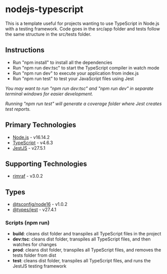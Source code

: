 # nodejs-typescript

This is a template useful for projects wanting to use TypeScript in Node.js with a testing framework. Code goes in the src/app folder and tests follow the same structure in the src/tests folder.

## Instructions

- Run "npm install" to install all the dependencies
- Run "npm run dev:tsc" to start the TypeScript compiler in watch mode
- Run "npm run dev" to execute your application from index.js
- Run "npm run test" to test your JavaScript files using Jest

*You may want to run "npm run dev:tsc" and "npm run dev" in separate terminal windows for easier development.*

*Running "npm run test" will generate a coverage folder where Jest creates test reports.*

## Primary Technologies

- [Node.js](https://nodejs.org/en/download/) - v16.14.2
- [TypeScript](https://www.npmjs.com/package/typescript) - v4.6.3
- [JestJS](https://www.npmjs.com/package/jest) - v27.5.1

## Supporting Technologies

- [rimraf](https://www.npmjs.com/package/rimraf) - v3.0.2

## Types

- [@tsconfig/node16](https://www.npmjs.com/package/@tsconfig/node16) - v1.0.2
- [@types/jest](https://www.npmjs.com/package/@types/jest) - v27.4.1

### Scripts (npm run)

- **build**: cleans dist folder and transpiles all TypeScript files in the project
- **dev:tsc**: cleans dist folder, transpiles all TypeScript files, and then watches for changes
- **prod**: cleans dist folder, transpiles all TypeScript files, and removes the tests folder from dist
- **test**: cleans dist folder, transpiles all TypeScript files, and runs the JestJS testing framework
